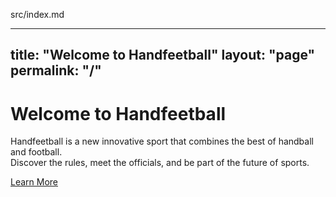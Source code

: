 src/index.md

---
title: "Welcome to Handfeetball"
layout: "page"
permalink: "/"
---

# Welcome to Handfeetball
Handfeetball is a new innovative sport that combines the best of handball and football.  
Discover the rules, meet the officials, and be part of the future of sports.

[Learn More](/learnmore/)
